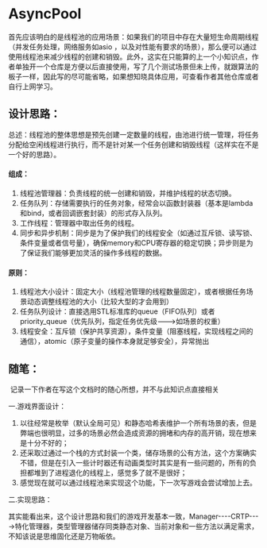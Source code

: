 # AsyncPool
​	首先应该明白的是线程池的应用场景：如果我们的项目中存在大量短生命周期线程（并发任务处理，网络服务如asio ，以及对性能有要求的场景），那么便可以通过使用线程池来减少线程的创建和销毁。此外，这实在只能算的上一个小知识点，作者单独开一个仓库是方便以后直接使用，写了几个测试场景但未上传，就跟算法的板子一样，因此写的尽可能省略，如果想知晓具体应用，可查看作者其他仓库或者自行上网学习。

## 设计思路：

​	总述：线程池的整体思想是预先创建一定数量的线程，由池进行统一管理，将任务分配给空闲线程进行执行，而不是针对某一个任务创建和销毁线程（这样实在不是一个好的思路）。

#### 组成：

1. 线程池管理器：负责线程的统一创建和销毁，并维护线程的状态切换。
2. 任务队列：存储需要执行的任务对象，经常会以函数封装器（基本是lambda和bind，或者回调嵌套封装）的形式存入队列。
3. 工作线程：管理器中取出任务的线程。
4. 同步和异步机制：同步是为了保护我们的线程安全（如通过互斥锁、读写锁、条件变量或者信号量），确保memory和CPU寄存器的稳定切换；异步则是为了保证我们能够更加灵活的操作多线程的数据。

#### 原则：

1. 线程池大小设计：固定大小（线程池管理的线程数量固定），或者根据任务场景动态调整线程池的大小（比较大型的才会用到）
2. 任务队列设计：直接选用STL标准库的queue（FIFO队列）或者priority_queue（优先队列，指定任务优先级--->如场景的权重）
3. 线程安全：互斥锁（保护共享资源），条件变量（阻塞线程，实现线程之间的通信），atomic（原子变量的操作本身就足够安全），异常抛出

## 随笔：

​	记录一下作者在写这个文档时的随心所想，并不与此知识点直接相关

一.游戏界面设计：

1. 以往经常是枚举（默认全局可见）和静态哈希表维护一个所有场景的表，但是弊端也很明显，过多的场景必然会造成资源的拥堵和内存的高开销，现在想来是十分不好的；
2. 还采取过通过一个栈的方式封装一个类，储存场景的公有方法，这个方案确实不错，但是在引入一些计时器还有动画类型时其实是有一些问题的，所有的负担都堆到了进程退化的线程上，感觉多了就不是很好；
3. 感觉现在就可以通过线程池来实现这个功能，下一次写游戏会尝试增加上去。

二.实现思路：

​	其实能看出来，这个设计思路和我们的游戏开发基本一致，Manager----CRTP---->特化管理器，类型管理器储存同类静态对象、当前对象和一些方法以满足需求，不知该说是思维固化还是万物皈依。
